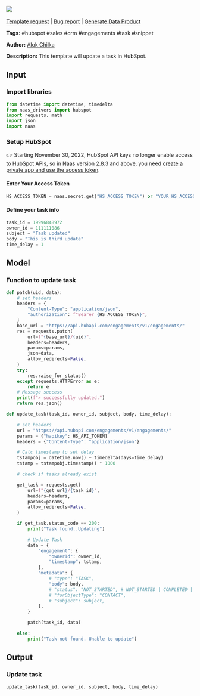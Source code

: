 <a href="https://app.naas.ai/user-redirect/naas/downloader?url=https://raw.githubusercontent.com/jupyter-naas/awesome-notebooks/master/HubSpot/HubSpot_Update_Task.ipynb" target="_parent"><img src="https://naasai-public.s3.eu-west-3.amazonaws.com/open_in_naas.svg"/></a><br><br><a href="https://github.com/jupyter-naas/awesome-notebooks/issues/new?assignees=&labels=&template=template-request.md&title=Tool+-+Action+of+the+notebook+">Template request</a> | <a href="https://github.com/jupyter-naas/awesome-notebooks/issues/new?assignees=&labels=bug&template=bug_report.md&title=HubSpot+-+Update+Task:+Error+short+description">Bug report</a> | <a href="https://app.naas.ai/user-redirect/naas/downloader?url=https://raw.githubusercontent.com/jupyter-naas/awesome-notebooks/master/Naas/Naas_Start_data_product.ipynb" target="_parent">Generate Data Product</a>

**Tags:** #hubspot #sales #crm #engagements #task #snippet

**Author:** [Alok Chilka](https://www.linkedin.com/in/calok64/)

**Description:** This template will update a task in HubSpot. 

## Input

### Import libraries


```python
from datetime import datetime, timedelta
from naas_drivers import hubspot
import requests, math
import json
import naas
```

### Setup HubSpot
👉 Starting November 30, 2022, HubSpot API keys no longer enable access to HubSpot APIs, so in Naas version 2.8.3 and above, you need [create a private app and use the access token](https://developers.hubspot.com/docs/api/private-apps).

#### Enter Your Access Token


```python
HS_ACCESS_TOKEN = naas.secret.get("HS_ACCESS_TOKEN") or "YOUR_HS_ACCESS_TOKEN"
```

#### Define your task info


```python
task_id = 19996848972
owner_id = 111111086
subject = "Task updated"
body = "This is third update"
time_delay = 1
```

## Model

### Function to update task


```python
def patch(uid, data):
    # set headers
    headers = {
        "Content-Type": "application/json",
        "authorization": f"Bearer {HS_ACCESS_TOKEN}",
    }
    base_url = "https://api.hubapi.com/engagements/v1/engagements/"
    res = requests.patch(
        url=f"{base_url}/{uid}",
        headers=headers,
        params=params,
        json=data,
        allow_redirects=False,
    )
    try:
        res.raise_for_status()
    except requests.HTTPError as e:
        return e
    # Message success
    print(f"✔️ successfully updated.")
    return res.json()
```


```python
def update_task(task_id, owner_id, subject, body, time_delay):

    # set headers
    url = "https://api.hubapi.com/engagements/v1/engagements/"
    params = {"hapikey": HS_API_TOKEN}
    headers = {"Content-Type": "application/json"}

    # Calc timestamp to set delay
    tstampobj = datetime.now() + timedelta(days=time_delay)
    tstamp = tstampobj.timestamp() * 1000

    # check if tasks already exist

    get_task = requests.get(
        url=f"{get_url}/{task_id}",
        headers=headers,
        params=params,
        allow_redirects=False,
    )

    if get_task.status_code == 200:
        print("Task found..Updating")

        # Update Task
        data = {
            "engagement": {
                "ownerId": owner_id,
                "timestamp": tstamp,
            },
            "metadata": {
                # "type": "TASK",
                "body": body,
                # "status": "NOT_STARTED", # NOT_STARTED | COMPLETED | IN_PROGRESS | WAITING | DEFERRED
                # "forObjectType": "CONTACT",
                # "subject": subject,
            },
        }

        patch(task_id, data)

    else:
        print("Task not found. Unable to update")
```

## Output

### Update task


```python
update_task(task_id, owner_id, subject, body, time_delay)
```
